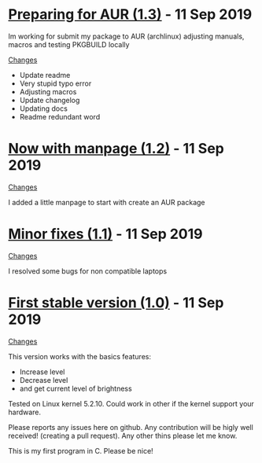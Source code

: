 <a name="1.3"></a>
# [Preparing for AUR (1.3)](https://github.com/glats/kbdlight/releases/tag/1.3) - 11 Sep 2019

Im working for submit my package to AUR (archlinux) adjusting manuals, macros and testing PKGBUILD locally

[Changes][1.3]

 - Update readme
 - Very stupid typo error
 - Adjusting macros
 - Update changelog
 - Updating docs
 - Readme redundant word

<a name="1.2"></a>
# [Now with manpage (1.2)](https://github.com/glats/kbdlight/releases/tag/1.2) - 11 Sep 2019

[Changes][1.2]

I added a little manpage to start with create an AUR package

<a name="1.1"></a>
# [Minor fixes (1.1)](https://github.com/glats/kbdlight/releases/tag/1.1) - 11 Sep 2019

[Changes][1.1]

I resolved some bugs  for non compatible laptops

<a name="1.0"></a>
# [First stable version (1.0)](https://github.com/glats/kbdlight/releases/tag/1.0) - 11 Sep 2019

[Changes][1.0]

This version works with the basics features:
 - Increase level
 - Decrease level
 - and get current level of brightness

Tested on Linux kernel 5.2.10. Could work in other if the kernel support your hardware.

Please reports any issues here on github. Any contribution will be higly well received! (creating a pull request).
Any other thins please let me know.

This is my first program in C. Please be nice!

[1.3]: https://github.com/glats/kbdlight/compare/1.2...1.3
[1.2]: https://github.com/glats/kbdlight/compare/1.1...1.2
[1.1]: https://github.com/glats/kbdlight/compare/1.0...1.1
[1.0]: https://github.com/glats/kbdlight/tree/1.0